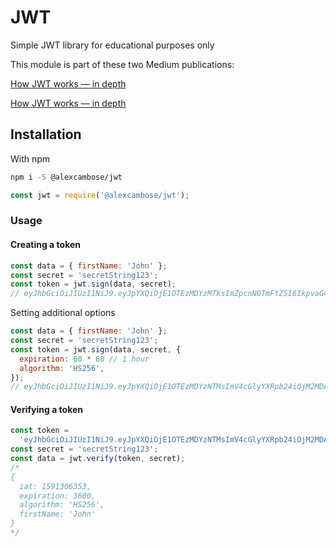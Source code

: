 # JWT

Simple JWT library for educational purposes only

This module is part of these two Medium publications:

[How JWT works — in depth](https://medium.com/@alexcambose/how-jwt-works-in-depth-354cb5dc360d)

[How JWT works — in depth](https://medium.com/@alexcambose/how-jwt-works-in-depth-604c93ec20a4)

## Installation

With npm

```bash
npm i -S @alexcambose/jwt
```

```js
const jwt = require('@alexcambose/jwt');
```

### Usage

#### Creating a token

```js
const data = { firstName: 'John' };
const secret = 'secretString123';
const token = jwt.sign(data, secret);
// eyJhbGciOiJIUzI1NiJ9.eyJpYXQiOjE1OTEzMDYzMTksImZpcnN0TmFtZSI6IkpvaG4ifQ.twH5ckfRhGxOIp9Uonq31eFv7xws-xQdtFMOYDg1Wvk
```

Setting additional options

```js
const data = { firstName: 'John' };
const secret = 'secretString123';
const token = jwt.sign(data, secret, {
  expiration: 60 * 60 // 1 hour
  algorithm: 'HS256',
});
// eyJhbGciOiJIUzI1NiJ9.eyJpYXQiOjE1OTEzMDYzNTMsImV4cGlyYXRpb24iOjM2MDAsImFsZ29yaXRobSI6IkhTMjU2IiwiZmlyc3ROYW1lIjoiSm9obiJ9.ASNiEo8ZFm-SfSi_wpZUA2mVaCRwtesw6tJ-Fk_ayAk
```

#### Verifying a token

```js
const token =
  'eyJhbGciOiJIUzI1NiJ9.eyJpYXQiOjE1OTEzMDYzNTMsImV4cGlyYXRpb24iOjM2MDAsImFsZ29yaXRobSI6IkhTMjU2IiwiZmlyc3ROYW1lIjoiSm9obiJ9.ASNiEo8ZFm-SfSi_wpZUA2mVaCRwtesw6tJ-Fk_ayAk';
const secret = 'secretString123';
const data = jwt.verify(token, secret);
/*
{
  iat: 1591306353,
  expiration: 3600,
  algorithm: 'HS256',
  firstName: 'John'
}
*/
```
